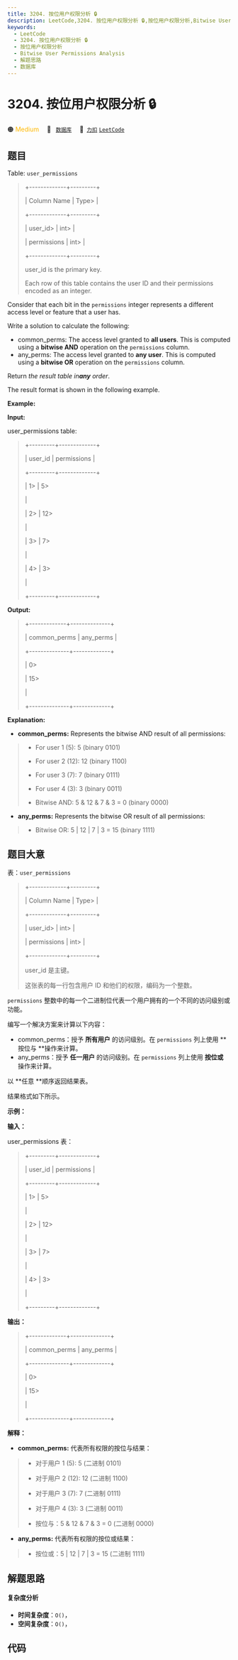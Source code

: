 ```yaml
---
title: 3204. 按位用户权限分析 🔒
description: LeetCode,3204. 按位用户权限分析 🔒,按位用户权限分析,Bitwise User Permissions Analysis,解题思路,数据库
keywords:
  - LeetCode
  - 3204. 按位用户权限分析 🔒
  - 按位用户权限分析
  - Bitwise User Permissions Analysis
  - 解题思路
  - 数据库
---
```


# 3204. 按位用户权限分析 🔒

🟠 <font color=#ffb800>Medium</font>&emsp; 🔖&ensp; [`数据库`](/tag/database.md)&emsp; 🔗&ensp;[`力扣`](https://leetcode.cn/problems/bitwise-user-permissions-analysis) [`LeetCode`](https://leetcode.com/problems/bitwise-user-permissions-analysis)

## 题目

Table: `user_permissions`

> 
> 
> 
> 
> 
> +-------------+---------+
> 
> | Column Name | Type> 
> |
> 
> +-------------+---------+
> 
> | user_id> 
>  | int> 
>  |
> 
> | permissions | int> 
>  |
> 
> +-------------+---------+
> 
> user_id is the primary key.
> 
> Each row of this table contains the user ID and their permissions encoded as an integer.
> 
> 

Consider that each bit in the `permissions` integer represents a different
access level or feature that a user has.

Write a solution to calculate the following:

  * common_perms: The access level granted to **all users**. This is computed using a **bitwise AND** operation on the `permissions` column.
  * any_perms: The access level granted to **any user**. This is computed using a **bitwise OR** operation on the `permissions` column.

Return _the result table in**any** order_.

The result format is shown in the following example.



**Example:**

**Input:**

user_permissions table:

> 
> 
> 
> 
> 
> +---------+-------------+
> 
> | user_id | permissions |
> 
> +---------+-------------+
> 
> | 1> 
>    | 5> 
> > 
>    |
> 
> | 2> 
>    | 12> 
> > 
>   |
> 
> | 3> 
>    | 7> 
> > 
>    |
> 
> | 4> 
>    | 3> 
> > 
>    |
> 
> +---------+-------------+
> 
>  

**Output:**

> 
> 
> 
> 
> 
> +-------------+--------------+
> 
> | common_perms | any_perms   |
> 
> +--------------+-------------+
> 
> | 0> 
> > 
> > 
> | 15> 
> > 
>   |
> 
> +--------------+-------------+
> 
> > 
> 

**Explanation:**

  * **common_perms:** Represents the bitwise AND result of all permissions: 
> 
> * For user 1 (5): 5 (binary 0101)
> 
> * For user 2 (12): 12 (binary 1100)
> 
> * For user 3 (7): 7 (binary 0111)
> 
> * For user 4 (3): 3 (binary 0011)
> 
> * Bitwise AND: 5 & 12 & 7 & 3 = 0 (binary 0000)
  * **any_perms:** Represents the bitwise OR result of all permissions: 
> 
> * Bitwise OR: 5 | 12 | 7 | 3 = 15 (binary 1111)


## 题目大意

表：`user_permissions`

> 
> 
> 
> 
> 
> +-------------+---------+
> 
> | Column Name | Type> 
> |
> 
> +-------------+---------+
> 
> | user_id> 
>  | int> 
>  |
> 
> | permissions | int> 
>  |
> 
> +-------------+---------+
> 
> user_id 是主键。
> 
> 这张表的每一行包含用户 ID 和他们的权限，编码为一个整数。
> 
> 

`permissions` 整数中的每一个二进制位代表一个用户拥有的一个不同的访问级别或功能。

编写一个解决方案来计算以下内容：

  * common_perms：授予 **所有用户** 的访问级别。在 `permissions` 列上使用 **按位与  **操作来计算。
  * any_perms：授予 **任一用户** 的访问级别。在 `permissions` 列上使用 **按位或** 操作来计算。

以 **任意  **顺序返回结果表。

结果格式如下所示。



**示例：**

**输入：**

user_permissions 表：

> 
> 
> 
> 
> 
> +---------+-------------+
> 
> | user_id | permissions |
> 
> +---------+-------------+
> 
> | 1> 
>    | 5> 
> > 
>    |
> 
> | 2> 
>    | 12> 
> > 
>   |
> 
> | 3> 
>    | 7> 
> > 
>    |
> 
> | 4> 
>    | 3> 
> > 
>    |
> 
> +---------+-------------+
> 
>  

**输出：**

> 
> 
> 
> 
> 
> +-------------+--------------+
> 
> | common_perms | any_perms   |
> 
> +--------------+-------------+
> 
> | 0> 
> > 
> > 
> | 15> 
> > 
>   |
> 
> +--------------+-------------+
> 
> > 
> 

**解释：**

  * **common_perms:** 代表所有权限的按位与结果： 
> 
> * 对于用户 1 (5): 5 (二进制 0101)
> 
> * 对于用户 2 (12): 12 (二进制 1100)
> 
> * 对于用户 3 (7): 7 (二进制 0111)
> 
> * 对于用户 4 (3): 3 (二进制 0011)
> 
> * 按位与：5 & 12 & 7 & 3 = 0 (二进制 0000)
  * **any_perms:** 代表所有权限的按位或结果： 
> 
> * 按位或：5 | 12 | 7 | 3 = 15 (二进制 1111)


## 解题思路

#### 复杂度分析

- **时间复杂度**：`O()`，
- **空间复杂度**：`O()`，

## 代码

```javascript

```